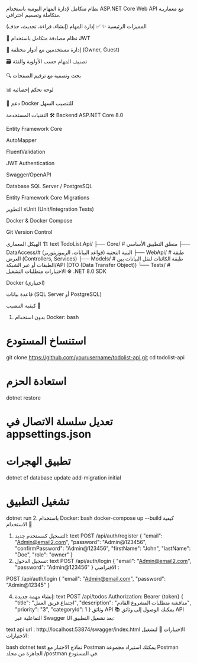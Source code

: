 نظام متكامل لإدارة المهام اليومية باستخدام ASP.NET Core Web API مع معماريـة متكاملة وتصميم احترافي.

المميزات الرئيسية ✨
✅ إدارة المهام (إنشاء، قراءة، تحديث، حذف)

🔐 نظام مصادقة متكامل باستخدام JWT

👥 إدارة مستخدمين مع أدوار مختلفة (Owner, Guest)

🗃️ تصنيف المهام حسب الأولوية والفئة

🔍 بحث وتصفية مع ترقيم الصفحات

📊 لوحة تحكم إحصائية

🐳 دعم Docker للتنصيب السهل

التقنيات المستخدمة 🛠️
Backend
ASP.NET Core 8.0

Entity Framework Core

AutoMapper

FluentValidation

JWT Authentication

Swagger/OpenAPI

Database
SQL Server / PostgreSQL

Entity Framework Core Migrations

التطوير
xUnit (Unit/Integration Tests)

Docker & Docker Compose

Git Version Control

الهيكل المعماري 🏗️
text
TodoList.Api/
├── Core/          # منطق التطبيق الأساسي
├── DataAccess/# البنية التحتية (قواعد البيانات، الريبوزيتوريز)
├── WebApi/        # طبقة العرض (Controllers, Services)
├── Models/        # طبقة الكائنات لنقل البيانات بين الطبقات أو عبر الشبكة/API  (DTO (Data Transfer Object))
└── Tests/         # الاختبارات
متطلبات التشغيل ⚙️
.NET 8.0 SDK

Docker (اختياري)

قاعدة بيانات (SQL Server أو PostgreSQL)

كيفية التنصيب 🚀
1. بدون استخدام Docker:
bash
# استنساخ المستودع
git clone https://github.com/yourusername/todolist-api.git
cd todolist-api

# استعادة الحزم
dotnet restore

# تعديل سلسلة الاتصال في appsettings.json

# تطبيق الهجرات
dotnet ef database update
add-migration initial 

# تشغيل التطبيق
dotnet run
2. باستخدام Docker:
bash
docker-compose up --build
كيفية الاستخدام 📖
1. التسجيل كمستخدم جديد:
text
POST /api/auth/register
{
  "email": "Admin@email2.com",
  "password": "Admin@123456",
  "confirmPassword": "Admin@123456",
  "firstName": "John",
  "lastName": "Doe",
  "role": "owner"
}
2. تسجيل الدخول:
text
POST /api/auth/login
{
  "email": "Admin@email2.com",
  "password": "Admin@123456"
}
الافتراضي :

POST /api/auth/login
{
  "email": "Admin@email.com",
  "password": "Admin@12345"
}

4. إنشاء مهمة جديدة:
text
POST /api/todos
Authorization: Bearer {token}
{
  "title": "اجتماع فريق العمل",
  "description": "مناقشة متطلبات المشروع القادم",
  "priority": "3",
  "categoryId": 1
}
وثائق API 📚
يمكنك الوصول إلى وثائق API التفاعلية عبر Swagger UI بعد تشغيل التطبيق:

text
api url : http://localhost:53874/swagger/index.html
الاختبارات 🧪
لتشغيل الاختبارات:

bash
dotnet test
نماذج الاختبار مع Postman
يمكنك استيراد مجموعة Postman الجاهزة من مجلد /postman في المستودع.

